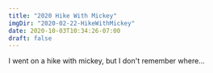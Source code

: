 ```yaml
---
title: "2020 Hike With Mickey"
imgDir: "2020-02-22-HikeWithMickey"
date: 2020-10-03T10:34:26-07:00
draft: false
---
```


I went on a hike with mickey, but I don't remember where...
